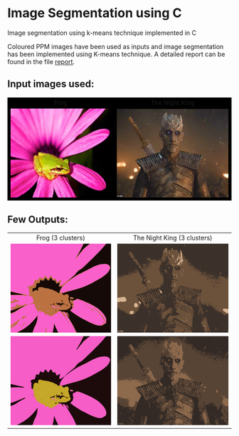 # Image Segmentation using C
Image segmentation using k-means technique implemented in C

Coloured PPM images have been used as inputs and image segmentation has been implemented using K-means technique. A detailed report can be found in the file [report](https://github.com/archity/segmentation-kmeans-c/blob/main/report.pdf).

## Input images used:

<table style="background-color:black;">
  <tr>
    <center>
      <td align="center">Frog</td>
      <td align="center">The Night King</td>
    </center>
  </tr>
  <tr>
    <td><img src="https://github.com/archity/segmentation-kmeans-c/blob/main/pix/frog.png" height=200></td>
    <td><img src="https://github.com/archity/segmentation-kmeans-c/blob/main/pix/tnk.png" height=200></td>
  </tr>
</table>


## Few Outputs:

<table>
  <tr>
    <center>
      <td align="center">Frog (3 clusters)</td>
      <td align="center">The Night King (3 clusters)</td>
    </center>
  </tr>
  <tr>
    <td><img src="https://github.com/archity/segmentation-kmeans-c/blob/main/pix/frog-k3-i11.png" height=200></td>
    <td><img src="https://github.com/archity/segmentation-kmeans-c/blob/main/pix/tnk-k3-i12-rand_INIT-v1.png" height=200></td>
  </tr>
  <tr>
    <td><img src="https://github.com/archity/segmentation-kmeans-c/blob/main/pix/frog-k3-i7-rand_INIT-v1.png" height=200></td>
    <td><img src="https://github.com/archity/segmentation-kmeans-c/blob/main/pix/tnk-k3-i12-rand_INIT-v2.png" height=200></td>
  </tr>
</table>
